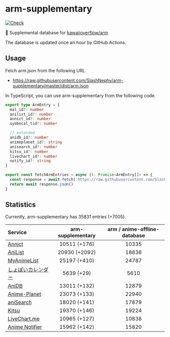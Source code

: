# arm-supplementary

[![Check](https://github.com/SlashNephy/arm-supplementary/actions/workflows/check-node.yml/badge.svg)](https://github.com/SlashNephy/arm-supplementary/actions/workflows/check-node.yml)

💊 Supplemental database for [kawaiioverflow/arm](https://github.com/kawaiioverflow/arm)

The database is updated once an hour by GitHub Actions.

## Usage

Fetch arm.json from the following URL.

- https://raw.githubusercontent.com/SlashNephy/arm-supplementary/master/dist/arm.json

In TypeScript, you can use arm-supplementary from the following code.

```TypeScript
export type ArmEntry = {
  mal_id?: number
  anilist_id?: number
  annict_id?: number
  syobocal_tid?: number

  // extended
  anidb_id?: number
  animeplanet_id?: string
  anisearch_id?: number
  kitsu_id?: number
  livechart_id?: number
  notify_id?: string
}

export const fetchArmEntries = async (): Promise<ArmEntry[]> => {
  const response = await fetch('https://raw.githubusercontent.com/SlashNephy/arm-supplementary/master/dist/arm.json')
  return await response.json()
}
```

## Statistics

Currently, arm-supplementary has 35831 entries (+7005).

| Service                                     | arm-supplementary | arm / anime-offline-database |
| :------------------------------------------ | :---------------: | :--------------------------: |
| [Annict](https://annict.com)                |   10511 (+176)    |            10335             |
| [AniList](https://anilist.co)               |   20930 (+2092)   |            18838             |
| [MyAnimeList](https://myanimelist.net)      |   25197 (+410)    |            24787             |
| [しょぼいカレンダー](https://cal.syoboi.jp) |    5639 (+29)     |             5610             |
| [AniDB](https://anidb.net)                  |   13011 (+132)    |            12879             |
| [Anime-Planet](https://anime-planet.com)    |   23073 (+133)    |            22940             |
| [aniSearch](https://anisearch.com)          |   18020 (+141)    |            17879             |
| [Kitsu](https://kitsu.io)                   |   19370 (+146)    |            19224             |
| [LiveChart.me](https://livechart.me)        |   10965 (+127)    |            10838             |
| [Anime Notifier](https://notify.moe)        |   15962 (+142)    |            15820             |
